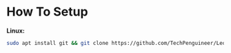 # How To Setup
 
 **Linux:**

 ```bash 
 sudo apt install git && git clone https://github.com/TechPenguineer/Leonardo-orientation-tracker.git && cd Leonardo-orientation-tracker && sudo chmod a+rw /dev/ttyACM0 && sudo apt install vsc && sudo apt install platformio && platformio run
 ```